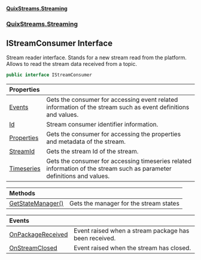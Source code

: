 #### [QuixStreams.Streaming](index.md 'index')
### [QuixStreams.Streaming](QuixStreams.Streaming.md 'QuixStreams.Streaming')

## IStreamConsumer Interface

Stream reader interface. Stands for a new stream read from the platform.  
Allows to read the stream data received from a topic.

```csharp
public interface IStreamConsumer
```

| Properties | |
| :--- | :--- |
| [Events](IStreamConsumer.Events.md 'QuixStreams.Streaming.IStreamConsumer.Events') | Gets the consumer for accessing event related information of the stream such as event definitions and values. |
| [Id](IStreamConsumer.Id.md 'QuixStreams.Streaming.IStreamConsumer.Id') | Stream consumer identifier information. |
| [Properties](IStreamConsumer.Properties.md 'QuixStreams.Streaming.IStreamConsumer.Properties') | Gets the consumer for accessing the properties and metadata of the stream. |
| [StreamId](IStreamConsumer.StreamId.md 'QuixStreams.Streaming.IStreamConsumer.StreamId') | Gets the stream Id of the stream. |
| [Timeseries](IStreamConsumer.Timeseries.md 'QuixStreams.Streaming.IStreamConsumer.Timeseries') | Gets the consumer for accessing timeseries related information of the stream such as parameter definitions and values. |

| Methods | |
| :--- | :--- |
| [GetStateManager()](IStreamConsumer.GetStateManager().md 'QuixStreams.Streaming.IStreamConsumer.GetStateManager()') | Gets the manager for the stream states |

| Events | |
| :--- | :--- |
| [OnPackageReceived](IStreamConsumer.OnPackageReceived.md 'QuixStreams.Streaming.IStreamConsumer.OnPackageReceived') | Event raised when a stream package has been received. |
| [OnStreamClosed](IStreamConsumer.OnStreamClosed.md 'QuixStreams.Streaming.IStreamConsumer.OnStreamClosed') | Event raised when the stream has closed. |
